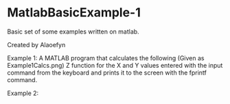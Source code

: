 # MatlabBasicExample-1
Basic set of some examples written on matlab.

Created by Alaoefyn

Example 1: 
A MATLAB program that calculates the following (Given as Example1Calcs.png)  Z function for the X and Y values entered with the input command from the keyboard and prints it to the screen with the fprintf command.

Example 2:
